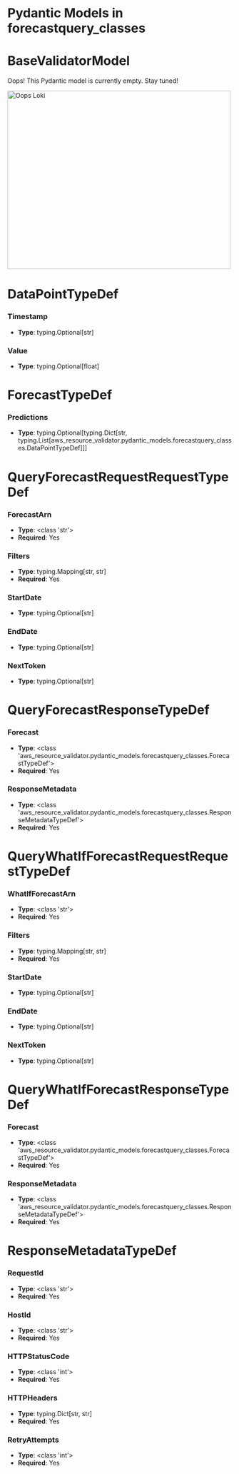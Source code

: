 # Pydantic Models in forecastquery_classes

# BaseValidatorModel

Oops! This Pydantic model is currently empty. Stay tuned!

<img src="/aws_resource_validator/images/oops_loki.png" width="500" height="400" title="Oops Loki">

# DataPointTypeDef

### Timestamp
- **Type**: typing.Optional[str]

### Value
- **Type**: typing.Optional[float]


# ForecastTypeDef

### Predictions
- **Type**: typing.Optional[typing.Dict[str, typing.List[aws_resource_validator.pydantic_models.forecastquery_classes.DataPointTypeDef]]]


# QueryForecastRequestRequestTypeDef

### ForecastArn
- **Type**: <class 'str'>
- **Required**: Yes

### Filters
- **Type**: typing.Mapping[str, str]
- **Required**: Yes

### StartDate
- **Type**: typing.Optional[str]

### EndDate
- **Type**: typing.Optional[str]

### NextToken
- **Type**: typing.Optional[str]


# QueryForecastResponseTypeDef

### Forecast
- **Type**: <class 'aws_resource_validator.pydantic_models.forecastquery_classes.ForecastTypeDef'>
- **Required**: Yes

### ResponseMetadata
- **Type**: <class 'aws_resource_validator.pydantic_models.forecastquery_classes.ResponseMetadataTypeDef'>
- **Required**: Yes


# QueryWhatIfForecastRequestRequestTypeDef

### WhatIfForecastArn
- **Type**: <class 'str'>
- **Required**: Yes

### Filters
- **Type**: typing.Mapping[str, str]
- **Required**: Yes

### StartDate
- **Type**: typing.Optional[str]

### EndDate
- **Type**: typing.Optional[str]

### NextToken
- **Type**: typing.Optional[str]


# QueryWhatIfForecastResponseTypeDef

### Forecast
- **Type**: <class 'aws_resource_validator.pydantic_models.forecastquery_classes.ForecastTypeDef'>
- **Required**: Yes

### ResponseMetadata
- **Type**: <class 'aws_resource_validator.pydantic_models.forecastquery_classes.ResponseMetadataTypeDef'>
- **Required**: Yes


# ResponseMetadataTypeDef

### RequestId
- **Type**: <class 'str'>
- **Required**: Yes

### HostId
- **Type**: <class 'str'>
- **Required**: Yes

### HTTPStatusCode
- **Type**: <class 'int'>
- **Required**: Yes

### HTTPHeaders
- **Type**: typing.Dict[str, str]
- **Required**: Yes

### RetryAttempts
- **Type**: <class 'int'>
- **Required**: Yes


